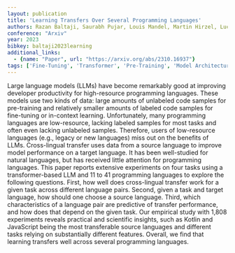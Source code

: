 ```yaml
---
layout: publication
title: 'Learning Transfers Over Several Programming Languages'
authors: Razan Baltaji, Saurabh Pujar, Louis Mandel, Martin Hirzel, Luca Buratti, Lav Varshney
conference: "Arxiv"
year: 2023
bibkey: baltaji2023learning
additional_links:
  - {name: "Paper", url: "https://arxiv.org/abs/2310.16937"}
tags: ['Fine-Tuning', 'Transformer', 'Pre-Training', 'Model Architecture', 'Training Techniques', 'Attention Mechanism', 'Pretraining Methods', 'Prompting', 'In-Context Learning']
---
```

Large language models (LLMs) have become remarkably good at improving
developer productivity for high-resource programming languages. These models
use two kinds of data: large amounts of unlabeled code samples for pre-training
and relatively smaller amounts of labeled code samples for fine-tuning or
in-context learning. Unfortunately, many programming languages are
low-resource, lacking labeled samples for most tasks and often even lacking
unlabeled samples. Therefore, users of low-resource languages (e.g., legacy or
new languages) miss out on the benefits of LLMs. Cross-lingual transfer uses
data from a source language to improve model performance on a target language.
It has been well-studied for natural languages, but has received little
attention for programming languages. This paper reports extensive experiments
on four tasks using a transformer-based LLM and 11 to 41 programming languages
to explore the following questions. First, how well does cross-lingual transfer
work for a given task across different language pairs. Second, given a task and
target language, how should one choose a source language. Third, which
characteristics of a language pair are predictive of transfer performance, and
how does that depend on the given task. Our empirical study with 1,808
experiments reveals practical and scientific insights, such as Kotlin and
JavaScript being the most transferable source languages and different tasks
relying on substantially different features. Overall, we find that learning
transfers well across several programming languages.
